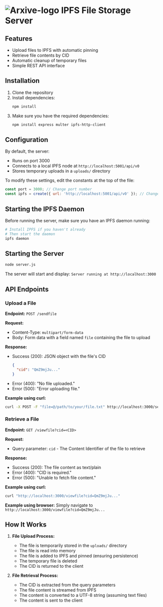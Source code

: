 
# ![Arxive-logo](../../arxive-chrome-extension/public/icons/icon16.png) IPFS File Storage Server

## Features

- Upload files to IPFS with automatic pinning
- Retrieve file contents by CID
- Automatic cleanup of temporary files
- Simple REST API interface


## Installation

1. Clone the repository
2. Install dependencies:
   ```bash
   npm install
   ```
3. Make sure you have the required dependencies:
   ```bash
   npm install express multer ipfs-http-client
   ```

## Configuration

By default, the server:
- Runs on port 3000
- Connects to a local IPFS node at `http://localhost:5001/api/v0`
- Stores temporary uploads in a `uploads/` directory

To modify these settings, edit the constants at the top of the file:

```javascript
const port = 3000; // Change port number
const ipfs = create({ url: 'http://localhost:5001/api/v0' }); // Change IPFS node URL
```

## Starting the IPFS Daemon

Before running the server, make sure you have an IPFS daemon running:

```bash
# Install IPFS if you haven't already
# Then start the daemon
ipfs daemon
```

## Starting the Server

```bash
node server.js
```

The server will start and display: `Server running at http://localhost:3000`

## API Endpoints

### Upload a File

**Endpoint:** `POST /sendfile`

**Request:** 
- Content-Type: `multipart/form-data`
- Body: Form data with a field named `file` containing the file to upload

**Response:**
- Success (200): JSON object with the file's CID
  ```json
  {
    "cid": "QmZ9mjJu..."
  }
  ```
- Error (400): "No file uploaded."
- Error (500): "Error uploading file."

**Example using curl:**
```bash
curl -X POST -F "file=@/path/to/your/file.txt" http://localhost:3000/sendfile
```

### Retrieve a File

**Endpoint:** `GET /viewfile?cid=<CID>`

**Request:**
- Query parameter: `cid` - The Content Identifier of the file to retrieve

**Response:**
- Success (200): The file content as text/plain
- Error (400): "CID is required."
- Error (500): "Unable to fetch file content."

**Example using curl:**
```bash
curl "http://localhost:3000/viewfile?cid=QmZ9mjJu..."
```

**Example using browser:**
Simply navigate to `http://localhost:3000/viewfile?cid=QmZ9mjJu...`

## How It Works

1. **File Upload Process:**
   - The file is temporarily stored in the `uploads/` directory
   - The file is read into memory
   - The file is added to IPFS and pinned (ensuring persistence)
   - The temporary file is deleted
   - The CID is returned to the client

2. **File Retrieval Process:**
   - The CID is extracted from the query parameters
   - The file content is streamed from IPFS
   - The content is converted to a UTF-8 string (assuming text files)
   - The content is sent to the client


